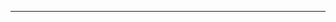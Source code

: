 <!--
CO_OP_TRANSLATOR_METADATA:
{
  "original_hash": "90ac762d40c6db51b8081cdb3e49e9db",
  "translation_date": "2025-08-27T13:21:14+00:00",
  "source_file": "README.md",
  "language_code": "lt"
}
-->


---

